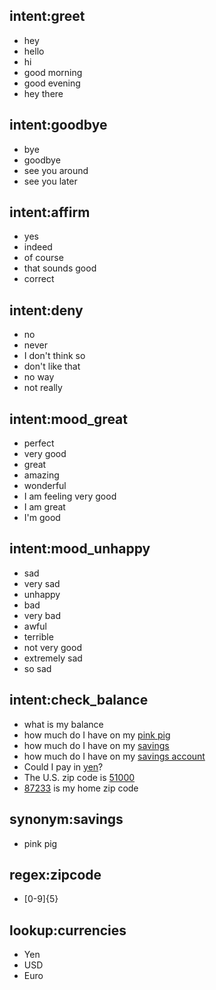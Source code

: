 ## intent:greet
- hey
- hello
- hi
- good morning
- good evening
- hey there

## intent:goodbye
- bye
- goodbye
- see you around
- see you later

## intent:affirm
- yes
- indeed
- of course
- that sounds good
- correct

## intent:deny
- no
- never
- I don't think so
- don't like that
- no way
- not really

## intent:mood_great
- perfect
- very good
- great
- amazing
- wonderful
- I am feeling very good
- I am great
- I'm good

## intent:mood_unhappy
- sad
- very sad
- unhappy
- bad
- very bad
- awful
- terrible
- not very good
- extremely sad
- so sad

## intent:check_balance
- what is my balance <!-- no entity -->
- how much do I have on my [pink pig](source_account)
- how much do I have on my [savings](source_account) <!-- entity "source_account" has value "savings" -->
- how much do I have on my [savings account](source_account:savings) <!-- synonyms, method 1-->
- Could I pay in [yen](currency)?  <!-- entity matched by lookup table -->
- The U.S. zip code is [51000](zipcode)
- [87233](zipcode) is my home zip code

## synonym:savings   <!-- synonyms, method 2 -->
- pink pig

## regex:zipcode  <!-- My home zip code is 87666 注释掉正则表达式，当前样例无法被识别出实体。说明正则表达式的特征可以增强实体识别功能 -->
- [0-9]{5}

## lookup:currencies   <!-- lookup table list -->
- Yen
- USD
- Euro